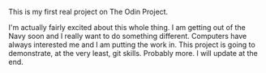 This is my first real project on The Odin Project.

I'm actually fairly excited about this whole thing.
I am getting out of the Navy soon and I really want
to do something different.  Computers have always
interested me and I am putting the work in.  This
project is going to demonstrate, at the very least,
git skills.  Probably more.  I will update at the
end.